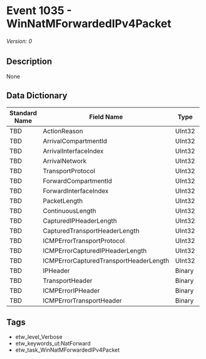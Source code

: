 # Event 1035 - WinNatMForwardedIPv4Packet
###### Version: 0

## Description
None

## Data Dictionary
|Standard Name|Field Name|Type|Description|Sample Value|
|---|---|---|---|---|
|TBD|ActionReason|UInt32|None|`None`|
|TBD|ArrivalCompartmentId|UInt32|None|`None`|
|TBD|ArrivalInterfaceIndex|UInt32|None|`None`|
|TBD|ArrivalNetwork|UInt32|None|`None`|
|TBD|TransportProtocol|UInt32|None|`None`|
|TBD|ForwardCompartmentId|UInt32|None|`None`|
|TBD|ForwardInterfaceIndex|UInt32|None|`None`|
|TBD|PacketLength|UInt32|None|`None`|
|TBD|ContinuousLength|UInt32|None|`None`|
|TBD|CapturedIPHeaderLength|UInt32|None|`None`|
|TBD|CapturedTransportHeaderLength|UInt32|None|`None`|
|TBD|ICMPErrorTransportProtocol|UInt32|None|`None`|
|TBD|ICMPErrorCapturedIPHeaderLength|UInt32|None|`None`|
|TBD|ICMPErrorCapturedTransportHeaderLength|UInt32|None|`None`|
|TBD|IPHeader|Binary|None|`None`|
|TBD|TransportHeader|Binary|None|`None`|
|TBD|ICMPErrorIPHeader|Binary|None|`None`|
|TBD|ICMPErrorTransportHeader|Binary|None|`None`|

## Tags
* etw_level_Verbose
* etw_keywords_ut:NatForward
* etw_task_WinNatMForwardedIPv4Packet